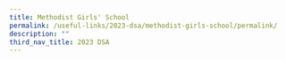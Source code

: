 ```yaml
---
title: Methodist Girls' School
permalink: /useful-links/2023-dsa/methodist-girls-school/permalink/
description: ""
third_nav_title: 2023 DSA
---
```

